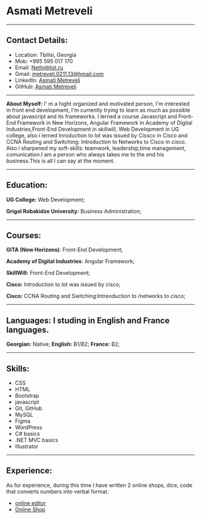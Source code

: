 # Asmati Metreveli

-------

## Contact Details:

- Location: Tbilisi, Georgia
- Mob: +995 595 017 170
- Email: Nethi@list.ru
- Gmail: metreveli.0211.13@hmail.com
- LinkedIn: [Asmati Metreveli](https://www.linkedin.com/in/asmati-metreveli-a02285251/)
- GitHub: [Asmati Metreveli](https://github.com/Metreveli-A)

-------

**About Myself:** I' m a hight organized and motivated person, I'm interested in front end development, I'm currently trying to learn as much as possible about javascript and its frameworks.
I lerned a course Javascript and Front-End Framework in New Horizons, Angular Framework in Academy of Digital Industries,Front-End Development in skillwill, Web Development in UG college, also i lerned Inroduction to lot was issued by Cissco in Cisco and CCNA Routing and Switching: Introduction to Networks to Cisco in cisco.
Also i sharpened my soft-skills: teamwork, leadership,time management, comunication.I am a person who always takes me to the end
his business.This is all I can say at the moment.

-------

## Education:

**UG College:** Web Development;

**Grigol Robakidze University:** Business Administration;

-------

## Courses:

**GITA (New Horizons)**: Front-End Development;

**Academy of Digital Industries**: Angular Framework;

**SkillWill:** Front-End Development;

**Cisco:** Introduction to lot was issued by cisco;

**Cisco:** CCNA Routing and Switching:Intreoduction to /networks to cisco;

-------

## Languages: I  studing in English and France languages.

**Georgian:** Native;
**English:** B1/B2;
**France:** B2;

-------

## Skills:

* CSS
* HTML
* Bootstrap
* javascript
* Git, GitHub
* MySQL
* Figma
* WordPress
* C# basics
* .NET MVC basics
* Illustrator
  
-------

## Experience:

As for experience, during this time I have written 2 online shops, dice, code that converts numbers into verbal format.

* [online editor](https://github.com/Metreveli-A/online-editor)
* [Online Shop](https://metreveli-a.github.io/onlineShop-project/)
